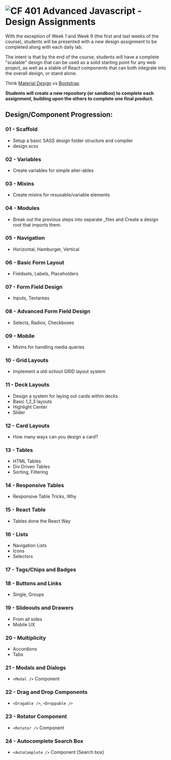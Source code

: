 ![CF](http://i.imgur.com/7v5ASc8.png) 401 Advanced Javascript - Design Assignments
==================================================================================

With the exception of Week 1 and Week 9 (the first and last weeks of the course), students will be presented with a new design assignment to be completed along with each daily lab.

The intent is that by the end of the course, students will have a complete "scalable" design that can be used as a solid starting point for any web project, as well as a stable of React components that can both integrate into the overall design, or stand alone.

Think [Material Design](https://material-ui.com) vs [Bootstrap](https://getbootstrap.com/docs/3.3/css/)

**Students will create a new repository (or sandbox) to complete each assignment, building upon the others to complete one final product.**

## Design/Component Progression:

### 01 - Scaffold
* Setup a basic SASS design folder structure and compiler
* design.scss

### 02 - Variables
* Create variables for simple alter-ables

### 03 - Mixins
* Create mixins for resusable/variable elements

### 04 - Modules
* Break out the previous steps into separate _files and Create a design  root that imports them.

### 05 - Navigation
* Horizontal, Hamburger, Vertical

### 06 - Basic Form Layout
* Fieldsets, Labels, Placeholders

### 07 - Form Field Design
* Inputs, Textareas

### 08 - Advanced Form Field Design
* Selects, Radios, Checkboxes

### 09 - Mobile 
* Mixins for handling media queries

### 10 - Grid Layouts
* Implement a old-school GRID layout system

### 11 - Deck Layouts
* Design a system for laying out cards within decks
* Basic 1,2,3 layouts
* Highlight Center
* Slider

### 12 - Card Layouts
* How many ways can you design a card?

### 13 - Tables
* HTML Tables
* Div Driven Tables
* Sorting, Filtering

### 14 - Responsive Tables
* Responsive Table Tricks, Why

### 15 - React Table
* Tables done the React Way

### 16 - Lists
* Navigation Lists
* Icons
* Selectors

### 17 - Tags/Chips and Badges

### 18 - Buttons and Links
* Single, Groups

### 19 - Slideouts and Drawers
* From all sides
* Mobile UX

### 20 - Multiplicity
* Accordions
* Tabs

### 21 - Modals and Dialogs
* `<Modal />` Component

### 22 - Drag and Drop Components
* `<Dragable />`, `<Droppable />`

### 23 - Rotator Component
* `<Rotator />` Component 

### 24 - Autocomplete Search Box
* `<AutoComplete />` Component (Search box)



